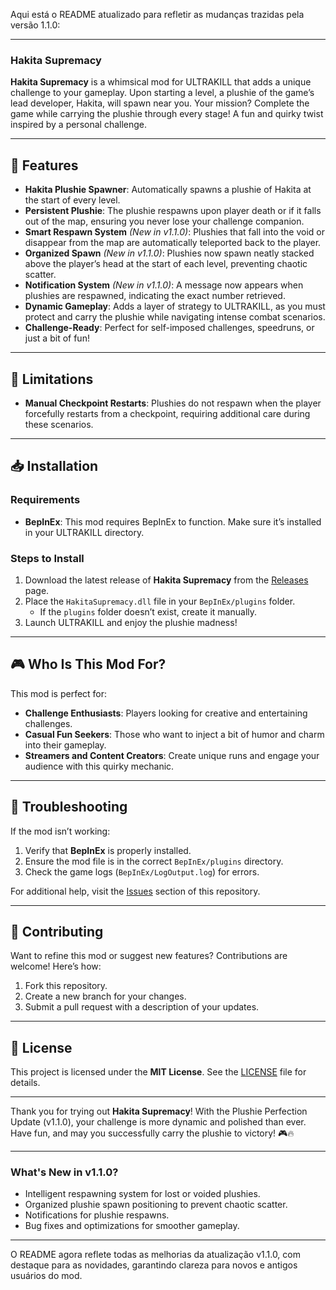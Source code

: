 Aqui está o README atualizado para refletir as mudanças trazidas pela versão 1.1.0:

---

### **Hakita Supremacy**

**Hakita Supremacy** is a whimsical mod for ULTRAKILL that adds a unique challenge to your gameplay. Upon starting a level, a plushie of the game’s lead developer, Hakita, will spawn near you. Your mission? Complete the game while carrying the plushie through every stage! A fun and quirky twist inspired by a personal challenge.

---

## 🌟 Features

- **Hakita Plushie Spawner**: Automatically spawns a plushie of Hakita at the start of every level.
- **Persistent Plushie**: The plushie respawns upon player death or if it falls out of the map, ensuring you never lose your challenge companion.
- **Smart Respawn System** *(New in v1.1.0)*: Plushies that fall into the void or disappear from the map are automatically teleported back to the player.
- **Organized Spawn** *(New in v1.1.0)*: Plushies now spawn neatly stacked above the player’s head at the start of each level, preventing chaotic scatter.
- **Notification System** *(New in v1.1.0)*: A message now appears when plushies are respawned, indicating the exact number retrieved.
- **Dynamic Gameplay**: Adds a layer of strategy to ULTRAKILL, as you must protect and carry the plushie while navigating intense combat scenarios.
- **Challenge-Ready**: Perfect for self-imposed challenges, speedruns, or just a bit of fun!

---

## 🚧 Limitations

- **Manual Checkpoint Restarts**: Plushies do not respawn when the player forcefully restarts from a checkpoint, requiring additional care during these scenarios.

---

## 📥 Installation

### Requirements
- **BepInEx**: This mod requires BepInEx to function. Make sure it’s installed in your ULTRAKILL directory.

### Steps to Install
1. Download the latest release of **Hakita Supremacy** from the [Releases](https://github.com/MrRaposinha/HakitaSupremacy/releases) page.
2. Place the `HakitaSupremacy.dll` file in your `BepInEx/plugins` folder.
   - If the `plugins` folder doesn’t exist, create it manually.
3. Launch ULTRAKILL and enjoy the plushie madness!

---

## 🎮 Who Is This Mod For?

This mod is perfect for:
- **Challenge Enthusiasts**: Players looking for creative and entertaining challenges.
- **Casual Fun Seekers**: Those who want to inject a bit of humor and charm into their gameplay.
- **Streamers and Content Creators**: Create unique runs and engage your audience with this quirky mechanic.

---

## 🔧 Troubleshooting

If the mod isn’t working:
1. Verify that **BepInEx** is properly installed.
2. Ensure the mod file is in the correct `BepInEx/plugins` directory.
3. Check the game logs (`BepInEx/LogOutput.log`) for errors.

For additional help, visit the [Issues](https://github.com/MrRaposinha/HakitaSupremacy/issues) section of this repository.

---

## 🤝 Contributing

Want to refine this mod or suggest new features? Contributions are welcome! Here’s how:
1. Fork this repository.
2. Create a new branch for your changes.
3. Submit a pull request with a description of your updates.

---

## 📜 License

This project is licensed under the **MIT License**. See the [LICENSE](LICENSE) file for details.

---

Thank you for trying out **Hakita Supremacy**! With the Plushie Perfection Update (v1.1.0), your challenge is more dynamic and polished than ever. Have fun, and may you successfully carry the plushie to victory! 🎮🔥

---

### **What's New in v1.1.0?**
- Intelligent respawning system for lost or voided plushies.
- Organized plushie spawn positioning to prevent chaotic scatter.
- Notifications for plushie respawns.
- Bug fixes and optimizations for smoother gameplay.

--- 

O README agora reflete todas as melhorias da atualização v1.1.0, com destaque para as novidades, garantindo clareza para novos e antigos usuários do mod.
